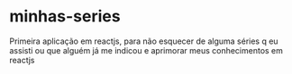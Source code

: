 # minhas-series
Primeira aplicação em reactjs, para não esquecer de alguma séries q eu assisti ou que alguém já me indicou e aprimorar meus conhecimentos em reactjs
